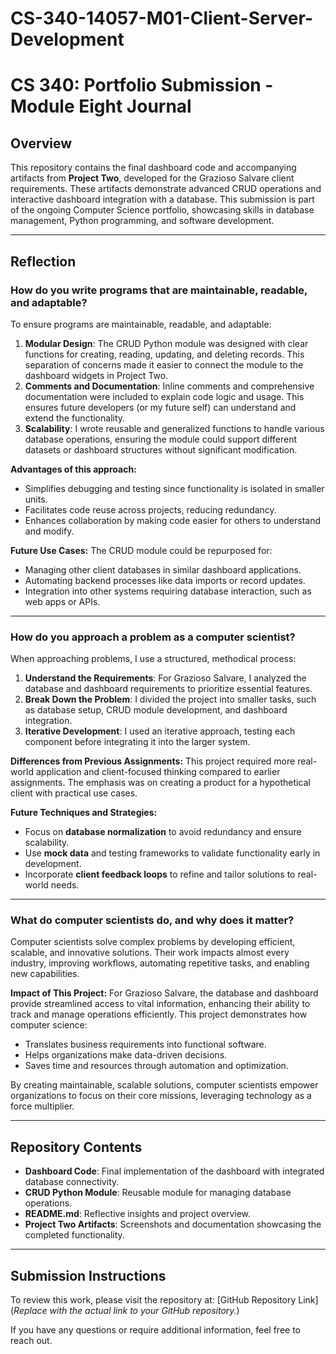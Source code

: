 # CS-340-14057-M01-Client-Server-Development

# CS 340: Portfolio Submission - Module Eight Journal

## Overview

This repository contains the final dashboard code and accompanying artifacts from **Project Two**, developed for the Grazioso Salvare client requirements. These artifacts demonstrate advanced CRUD operations and interactive dashboard integration with a database. This submission is part of the ongoing Computer Science portfolio, showcasing skills in database management, Python programming, and software development.

---

## Reflection

### How do you write programs that are maintainable, readable, and adaptable?
To ensure programs are maintainable, readable, and adaptable:
1. **Modular Design**: The CRUD Python module was designed with clear functions for creating, reading, updating, and deleting records. This separation of concerns made it easier to connect the module to the dashboard widgets in Project Two.
2. **Comments and Documentation**: Inline comments and comprehensive documentation were included to explain code logic and usage. This ensures future developers (or my future self) can understand and extend the functionality.
3. **Scalability**: I wrote reusable and generalized functions to handle various database operations, ensuring the module could support different datasets or dashboard structures without significant modification.

**Advantages of this approach:**
- Simplifies debugging and testing since functionality is isolated in smaller units.
- Facilitates code reuse across projects, reducing redundancy.
- Enhances collaboration by making code easier for others to understand and modify.

**Future Use Cases:**
The CRUD module could be repurposed for:
- Managing other client databases in similar dashboard applications.
- Automating backend processes like data imports or record updates.
- Integration into other systems requiring database interaction, such as web apps or APIs.

---

### How do you approach a problem as a computer scientist?
When approaching problems, I use a structured, methodical process:
1. **Understand the Requirements**: For Grazioso Salvare, I analyzed the database and dashboard requirements to prioritize essential features.
2. **Break Down the Problem**: I divided the project into smaller tasks, such as database setup, CRUD module development, and dashboard integration.
3. **Iterative Development**: I used an iterative approach, testing each component before integrating it into the larger system.

**Differences from Previous Assignments:**
This project required more real-world application and client-focused thinking compared to earlier assignments. The emphasis was on creating a product for a hypothetical client with practical use cases.

**Future Techniques and Strategies:**
- Focus on **database normalization** to avoid redundancy and ensure scalability.
- Use **mock data** and testing frameworks to validate functionality early in development.
- Incorporate **client feedback loops** to refine and tailor solutions to real-world needs.

---

### What do computer scientists do, and why does it matter?
Computer scientists solve complex problems by developing efficient, scalable, and innovative solutions. Their work impacts almost every industry, improving workflows, automating repetitive tasks, and enabling new capabilities.

**Impact of This Project:**
For Grazioso Salvare, the database and dashboard provide streamlined access to vital information, enhancing their ability to track and manage operations efficiently. This project demonstrates how computer science:
- Translates business requirements into functional software.
- Helps organizations make data-driven decisions.
- Saves time and resources through automation and optimization.

By creating maintainable, scalable solutions, computer scientists empower organizations to focus on their core missions, leveraging technology as a force multiplier.

---

## Repository Contents
- **Dashboard Code**: Final implementation of the dashboard with integrated database connectivity.
- **CRUD Python Module**: Reusable module for managing database operations.
- **README.md**: Reflective insights and project overview.
- **Project Two Artifacts**: Screenshots and documentation showcasing the completed functionality.

---

## Submission Instructions
To review this work, please visit the repository at: [GitHub Repository Link]  
(*Replace with the actual link to your GitHub repository.*)

If you have any questions or require additional information, feel free to reach out.
